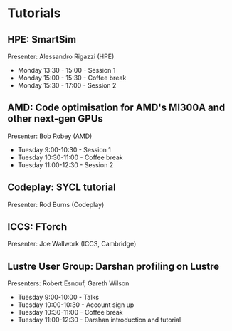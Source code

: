 # Tutorials


## HPE: SmartSim
Presenter: Alessandro Rigazzi (HPE)
- Monday 13:30 - 15:00 - Session 1
- Monday 15:00 - 15:30 - Coffee break 
- Monday 15:30 - 17:00 - Session 2

## AMD: Code optimisation for AMD's MI300A and other next-gen GPUs
Presenter: Bob Robey (AMD)
- Tuesday 9:00-10:30 - Session 1
- Tuesday 10:30-11:00 - Coffee break
- Tuesday 11:00-12:30 - Session 2

## Codeplay: SYCL tutorial
Presenter: Rod Burns (Codeplay) 

## ICCS: FTorch
Presenter: Joe Wallwork (ICCS, Cambridge)

## Lustre User Group: Darshan profiling on Lustre 
Presenters: Robert Esnouf, Gareth Wilson 
- Tuesday 9:00-10:00 - Talks
- Tuesday 10:00-10:30 - Account sign up
- Tuesday 10:30-11:00 - Coffee break
- Tuesday 11:00-12:30 - Darshan introduction and tutorial
